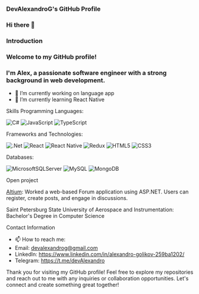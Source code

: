 ### DevAlexandroG's GitHub Profile

### Hi there 👋
### Introduction
### Welcome to my GitHub profile! 
### I'm Alex, a passionate software engineer with a strong background in web development. 

- 🔭 I’m currently working on language app
- 🌱 I’m currently learning React Native

Skills
Programming Languages:

![C#](https://img.shields.io/badge/c%23-%23239120.svg?style=for-the-badge&logo=c-sharp&logoColor=white)
![JavaScript](https://img.shields.io/badge/javascript-%23323330.svg?style=for-the-badge&logo=javascript&logoColor=%23F7DF1E)
![TypeScript](https://img.shields.io/badge/typescript-%23007ACC.svg?style=for-the-badge&logo=typescript&logoColor=white)

Frameworks and Technologies:

![.Net](https://img.shields.io/badge/.NET-5C2D91?style=for-the-badge&logo=.net&logoColor=white)
![React](https://img.shields.io/badge/react-%2320232a.svg?style=for-the-badge&logo=react&logoColor=%2361DAFB)
![React Native](https://img.shields.io/badge/react_native-%2320232a.svg?style=for-the-badge&logo=react&logoColor=%2361DAFB)
![Redux](https://img.shields.io/badge/redux-%23593d88.svg?style=for-the-badge&logo=redux&logoColor=white)
![HTML5](https://img.shields.io/badge/html5-%23E34F26.svg?style=for-the-badge&logo=html5&logoColor=white)
![CSS3](https://img.shields.io/badge/css3-%231572B6.svg?style=for-the-badge&logo=css3&logoColor=white)

Databases:

![MicrosoftSQLServer](https://img.shields.io/badge/Microsoft%20SQL%20Server-CC2927?style=for-the-badge&logo=microsoft%20sql%20server&logoColor=white)
![MySQL](https://img.shields.io/badge/mysql-%2300f.svg?style=for-the-badge&logo=mysql&logoColor=white)
![MongoDB](https://img.shields.io/badge/MongoDB-%234ea94b.svg?style=for-the-badge&logo=mongodb&logoColor=white)

Open project

[Altium](https://forum.live.altium.com/): Worked a web-based Forum application using ASP.NET. Users can register, create posts, and engage in discussions.

Saint Petersburg State University of Aerospace and Instrumentation: Bachelor's Degree in Computer Science

Contact Information

- 📫 How to reach me:
- Email: devalexandrog@gmail.com
- LinkedIn: https://www.linkedin.com/in/alexandro-golikov-259ba1202/
- Telegram: https://t.me/devAlexandro
  
Thank you for visiting my GitHub profile! Feel free to explore my repositories and reach out to me with any inquiries or collaboration opportunities.
Let's connect and create something great together!
